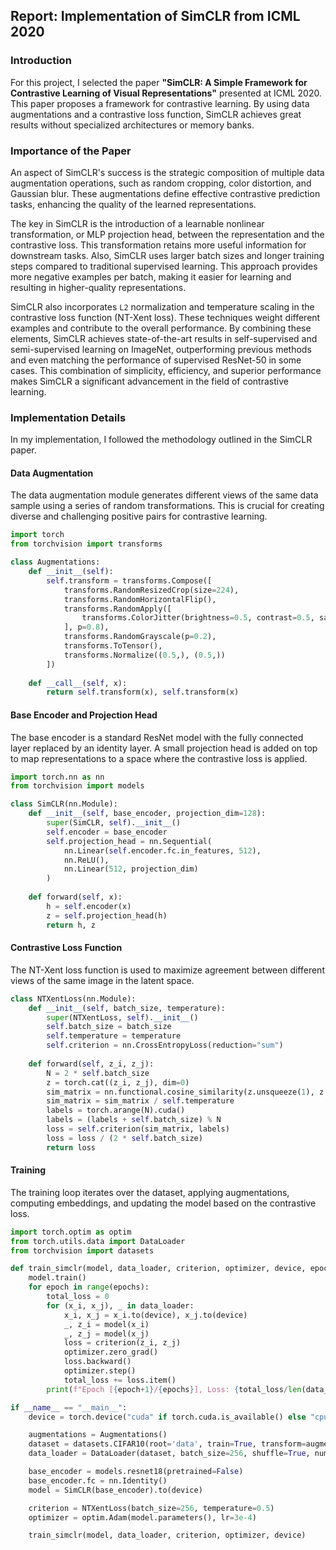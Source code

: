## Report: Implementation of SimCLR from ICML 2020

### Introduction

For this project, I selected the paper **"SimCLR: A Simple Framework for Contrastive Learning of Visual Representations"** presented at ICML 2020. This paper proposes a framework for contrastive learning. By using data augmentations and a contrastive loss function, SimCLR achieves great results without specialized architectures or memory banks.

### Importance of the Paper

An aspect of SimCLR's success is the strategic composition of multiple data augmentation operations, such as random cropping, color distortion, and Gaussian blur. These augmentations define effective contrastive prediction tasks, enhancing the quality of the learned representations.

The key in SimCLR is the introduction of a learnable nonlinear transformation, or MLP projection head, between the representation and the contrastive loss. This transformation retains more useful information for downstream tasks. Also, SimCLR uses larger batch sizes and longer training steps compared to traditional supervised learning. This approach provides more negative examples per batch, making it easier for learning and resulting in higher-quality representations.

SimCLR also incorporates `L2` normalization and temperature scaling in the contrastive loss function (NT-Xent loss). These techniques weight different examples and contribute to the overall performance. By combining these elements, SimCLR achieves state-of-the-art results in self-supervised and semi-supervised learning on ImageNet, outperforming previous methods and even matching the performance of supervised ResNet-50 in some cases. This combination of simplicity, efficiency, and superior performance makes SimCLR a significant advancement in the field of contrastive learning.

### Implementation Details

In my implementation, I followed the methodology outlined in the SimCLR paper.

#### Data Augmentation

The data augmentation module generates different views of the same data sample using a series of random transformations. This is crucial for creating diverse and challenging positive pairs for contrastive learning.

```python
import torch
from torchvision import transforms

class Augmentations:
    def __init__(self):
        self.transform = transforms.Compose([
            transforms.RandomResizedCrop(size=224),
            transforms.RandomHorizontalFlip(),
            transforms.RandomApply([
                transforms.ColorJitter(brightness=0.5, contrast=0.5, saturation=0.5, hue=0.5)
            ], p=0.8),
            transforms.RandomGrayscale(p=0.2),
            transforms.ToTensor(),
            transforms.Normalize((0.5,), (0.5,))
        ])
    
    def __call__(self, x):
        return self.transform(x), self.transform(x)
```

#### Base Encoder and Projection Head

The base encoder is a standard ResNet model with the fully connected layer replaced by an identity layer. A small projection head is added on top to map representations to a space where the contrastive loss is applied.

```python
import torch.nn as nn
from torchvision import models

class SimCLR(nn.Module):
    def __init__(self, base_encoder, projection_dim=128):
        super(SimCLR, self).__init__()
        self.encoder = base_encoder
        self.projection_head = nn.Sequential(
            nn.Linear(self.encoder.fc.in_features, 512),
            nn.ReLU(),
            nn.Linear(512, projection_dim)
        )
    
    def forward(self, x):
        h = self.encoder(x)
        z = self.projection_head(h)
        return h, z
```

#### Contrastive Loss Function

The NT-Xent loss function is used to maximize agreement between different views of the same image in the latent space.

```python
class NTXentLoss(nn.Module):
    def __init__(self, batch_size, temperature):
        super(NTXentLoss, self).__init__()
        self.batch_size = batch_size
        self.temperature = temperature
        self.criterion = nn.CrossEntropyLoss(reduction="sum")
    
    def forward(self, z_i, z_j):
        N = 2 * self.batch_size
        z = torch.cat((z_i, z_j), dim=0)
        sim_matrix = nn.functional.cosine_similarity(z.unsqueeze(1), z.unsqueeze(0), dim=2)
        sim_matrix = sim_matrix / self.temperature
        labels = torch.arange(N).cuda()
        labels = (labels + self.batch_size) % N
        loss = self.criterion(sim_matrix, labels)
        loss = loss / (2 * self.batch_size)
        return loss
```

#### Training

The training loop iterates over the dataset, applying augmentations, computing embeddings, and updating the model based on the contrastive loss.

```python
import torch.optim as optim
from torch.utils.data import DataLoader
from torchvision import datasets

def train_simclr(model, data_loader, criterion, optimizer, device, epochs=10):
    model.train()
    for epoch in range(epochs):
        total_loss = 0
        for (x_i, x_j), _ in data_loader:
            x_i, x_j = x_i.to(device), x_j.to(device)
            _, z_i = model(x_i)
            _, z_j = model(x_j)
            loss = criterion(z_i, z_j)
            optimizer.zero_grad()
            loss.backward()
            optimizer.step()
            total_loss += loss.item()
        print(f"Epoch [{epoch+1}/{epochs}], Loss: {total_loss/len(data_loader):.4f}")

if __name__ == "__main__":
    device = torch.device("cuda" if torch.cuda.is_available() else "cpu")

    augmentations = Augmentations()
    dataset = datasets.CIFAR10(root='data', train=True, transform=augmentations, download=True)
    data_loader = DataLoader(dataset, batch_size=256, shuffle=True, num_workers=4, drop_last=True)

    base_encoder = models.resnet18(pretrained=False)
    base_encoder.fc = nn.Identity()
    model = SimCLR(base_encoder).to(device)

    criterion = NTXentLoss(batch_size=256, temperature=0.5)
    optimizer = optim.Adam(model.parameters(), lr=3e-4)

    train_simclr(model, data_loader, criterion, optimizer, device)
```

